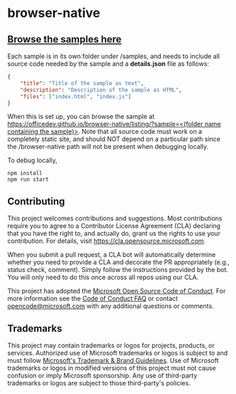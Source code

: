 # browser-native

## [Browse the samples here](https://OfficeDev.github.io/browser-native)

Each sample is in its own folder under /samples, and needs to include all source code needed by the sample and a **details.json** file as follows:

~~~json
{
    "title": "Title of the sample as text",
    "description": "Description of the sample as HTML",
    "files": ["index.html", "index.js"]
}
~~~

When this is set up, you can browse the sample at [https://officedev.github.io/browser-native/listing/?sample=<(folder name containing the sample)>](https://officedev.github.io/browser-native/listing/?sample=classes). Note that all source code must work on a completely static site, and should NOT depend on a particular path since the /browser-native path will not be present when debugging locally.

To debug locally,

~~~shell
npm install
npm run start
~~~


## Contributing

This project welcomes contributions and suggestions.  Most contributions require you to agree to a
Contributor License Agreement (CLA) declaring that you have the right to, and actually do, grant us
the rights to use your contribution. For details, visit https://cla.opensource.microsoft.com.

When you submit a pull request, a CLA bot will automatically determine whether you need to provide
a CLA and decorate the PR appropriately (e.g., status check, comment). Simply follow the instructions
provided by the bot. You will only need to do this once across all repos using our CLA.

This project has adopted the [Microsoft Open Source Code of Conduct](https://opensource.microsoft.com/codeofconduct/).
For more information see the [Code of Conduct FAQ](https://opensource.microsoft.com/codeofconduct/faq/) or
contact [opencode@microsoft.com](mailto:opencode@microsoft.com) with any additional questions or comments.

## Trademarks

This project may contain trademarks or logos for projects, products, or services. Authorized use of Microsoft 
trademarks or logos is subject to and must follow 
[Microsoft's Trademark & Brand Guidelines](https://www.microsoft.com/en-us/legal/intellectualproperty/trademarks/usage/general).
Use of Microsoft trademarks or logos in modified versions of this project must not cause confusion or imply Microsoft sponsorship.
Any use of third-party trademarks or logos are subject to those third-party's policies.
